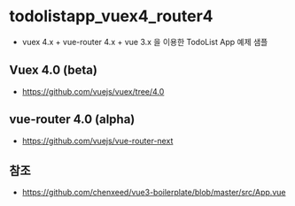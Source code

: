 # todolistapp_vuex4_router4
* vuex 4.x + vue-router 4.x + vue 3.x 을 이용한 TodoList App 예제 샘플

## Vuex 4.0 (beta)
* https://github.com/vuejs/vuex/tree/4.0

## vue-router 4.0 (alpha)
* https://github.com/vuejs/vue-router-next

## 참조 
* https://github.com/chenxeed/vue3-boilerplate/blob/master/src/App.vue